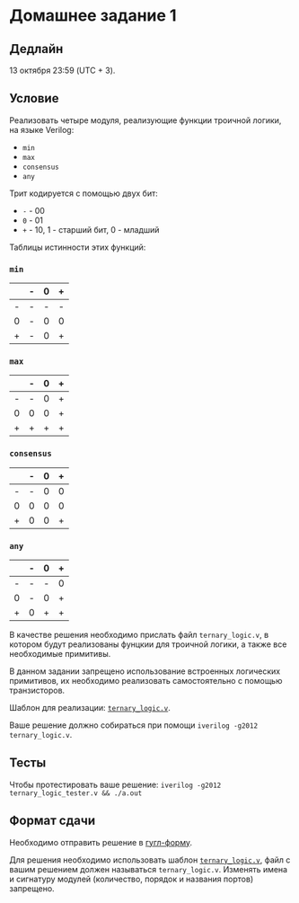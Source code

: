 # Домашнее задание 1

## Дедлайн

13 октября 23:59 (UTC + 3).

## Условие

Реализовать четыре модуля, реализующие функции троичной логики, на языке Verilog:
* `min`
* `max`
* `consensus`
* `any`

Трит кодируется с помощью двух бит:
* `-` - 00
* `0` - 01
* `+` - 10, 1 - старший бит, 0 - младший

Таблицы истинности этих функций:

### `min`

|   | - | 0 | + |
|---|---|---|---|
| - | - | - | - |
| 0 | - | 0 | 0 |
| + | - | 0 | + |

### `max`

|   | - | 0 | + |
|---|---|---|---|
| - | - | 0 | + |
| 0 | 0 | 0 | + |
| + | + | + | + |

### `consensus`

|   | - | 0 | + |
|---|---|---|---|
| - | - | 0 | 0 |
| 0 | 0 | 0 | 0 |
| + | 0 | 0 | + |

### `any`

|   | - | 0 | + |
|---|---|---|---|
| - | - | - | 0 |
| 0 | - | 0 | + |
| + | 0 | + | + |


В качестве решения необходимо прислать файл `ternary_logic.v`, в котором будут реализованы
фунцкии для троичной логики, а также все необходимые примитивы.

В данном задании запрещено использование встроенных логических примитивов, их необходимо реализовать
самостоятельно с помощью транзисторов.

Шаблон для реализации: [`ternary_logic.v`](./ternary_logic.v).

Ваше решение должно собираться при помощи `iverilog -g2012 ternary_logic.v`.

## Тесты

Чтобы протестировать ваше решение: `iverilog -g2012 ternary_logic_tester.v && ./a.out`

## Формат сдачи

Необходимо отправить решение в [гугл-форму](https://docs.google.com/forms/d/e/1FAIpQLSchJu_Und-9LLqebAPFKbT0hIU6rf_jvnUleI3XHDwiAHgF2A/viewform?usp=sf_link).

Для решения необходимо использовать шаблон [`ternary_logic.v`](./ternary_logic.v), файл с вашим решением должен называться
`ternary_logic.v`. Изменять имена и сигнатуру модулей (количество, порядок и названия портов) запрещено.
